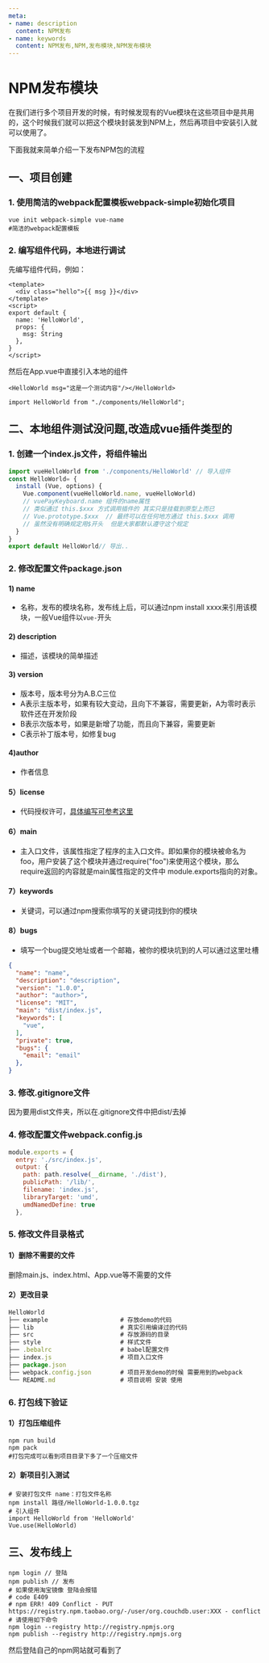 ```yaml
---
meta:
- name: description
  content: NPM发布
- name: keywords
  content: NPM发布,NPM,发布模块,NPM发布模块
---
```


# NPM发布模块

在我们进行多个项目开发的时候，有时候发现有的Vue模块在这些项目中是共用的，这个时候我们就可以把这个模块封装发到NPM上，然后再项目中安装引入就可以使用了。

下面我就来简单介绍一下发布NPM包的流程

## 一、项目创建

### 1. 使用简洁的webpack配置模板webpack-simple初始化项目

```shell
vue init webpack-simple vue-name
#简洁的webpack配置模板
```

### 2. 编写组件代码，本地进行调试

先编写组件代码，例如：

```vue
<template>
  <div class="hello">{{ msg }}</div>
</template>
<script>
export default {
  name: 'HelloWorld',
  props: {
    msg: String
  },
}
</script>
```

然后在App.vue中直接引入本地的组件
```
<HelloWorld msg="这是一个测试内容"/></HelloWorld>

import HelloWorld from "./components/HelloWorld";
```

## 二、本地组件测试没问题,改造成vue插件类型的

### 1. 创建一个index.js文件，将组件输出

```js
import vueHelloWorld from './components/HelloWorld' // 导入组件
const HelloWorld= {
  install (Vue, options) {
    Vue.component(vueHelloWorld.name, vueHelloWorld) 
    // vuePayKeyboard.name 组件的name属性
    // 类似通过 this.$xxx 方式调用插件的 其实只是挂载到原型上而已
    // Vue.prototype.$xxx  // 最终可以在任何地方通过 this.$xxx 调用
    // 虽然没有明确规定用$开头  但是大家都默认遵守这个规定
  }
}
export default HelloWorld// 导出..
```

### 2. 修改配置文件package.json

#### 1) name

+ 名称，发布的模块名称，发布线上后，可以通过npm install xxxx来引用该模块，一般Vue组件以`vue-`开头

#### 2) description

+ 描述，该模块的简单描述

#### 3) version

+ 版本号，版本号分为A.B.C三位
+ A表示主版本号，如果有较大变动，且向下不兼容，需要更新，A为零时表示软件还在开发阶段
+ B表示次版本号，如果是新增了功能，而且向下兼容，需要更新
+ C表示补丁版本号，如修复bug

#### 4)author

+ 作者信息

#### 5）license

+ 代码授权许可，[具体编写可参考这里](https://zh.wikipedia.org/wiki/Category:%E8%87%AA%E7%94%B1%E8%BB%9F%E9%AB%94%E6%8E%88%E6%AC%8A)

#### 6）main

+ 主入口文件，该属性指定了程序的主入口文件。即如果你的模块被命名为foo，用户安装了这个模块并通过require("foo")来使用这个模块，那么require返回的内容就是main属性指定的文件中 module.exports指向的对象。

#### 7）keywords

+ 关键词，可以通过npm搜索你填写的关键词找到你的模块

#### 8）bugs

+ 填写一个bug提交地址或者一个邮箱，被你的模块坑到的人可以通过这里吐槽

```json
{
  "name": "name",
  "description": "description",
  "version": "1.0.0",
  "author": "author>",
  "license": "MIT",
  "main": "dist/index.js",
  "keywords": [
    "vue",
  ],
  "private": true,
  "bugs": {
    "email": "email"
  },
}
```

### 3. 修改.gitignore文件

因为要用dist文件夹，所以在.gitignore文件中把dist/去掉

### 4. 修改配置文件webpack.config.js

```js
module.exports = {
  entry: './src/index.js',
  output: {
    path: path.resolve(__dirname, './dist'),
    publicPath: '/lib/',
    filename: 'index.js',
    libraryTarget: 'umd',
    umdNamedDefine: true
  },
```

### 5. 修改文件目录格式

#### 1）删除不需要的文件

删除main.js、index.html、App.vue等不需要的文件

#### 2）更改目录

```js
HelloWorld
├── example                    # 存放demo的代码
├── lib                        # 真实引用编译过的代码
├── src                        # 存放源码的目录
├── style                      # 样式文件
├── .bebalrc                   # babel配置文件
├── index.js                   # 项目入口文件
├── package.json            
├── webpack.config.json        # 项目开发demo的时候 需要用到的webpack
└── README.md                  # 项目说明 安装 使用
```

### 6. 打包线下验证

#### 1）打包压缩组件

```linux
npm run build
npm pack
#打包完成可以看到项目目录下多了一个压缩文件
```

#### 2）新项目引入测试

```shell
# 安装打包文件 name：打包文件名称
npm install 路径/HelloWorld-1.0.0.tgz
# 引入组件
import HelloWorld from 'HelloWorld'
Vue.use(HelloWorld)
```

## 三、发布线上

```shell
npm login // 登陆 
npm publish // 发布
# 如果使用淘宝镜像 登陆会报错
# code E409
# npm ERR! 409 Conflict - PUT https://registry.npm.taobao.org/-/user/org.couchdb.user:XXX - conflict
# 请使用如下命令
npm login --registry http://registry.npmjs.org
npm publish --registry http://registry.npmjs.org
```

然后登陆自己的npm网站就可看到了
